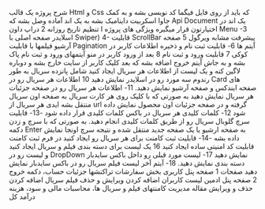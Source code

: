 شرح پروژه یک قالب Html و Css که باید از روی فایل فیگما کد نویسی بشه و به کمک جاوا اسکربیت داینامیک بشه به یک اند آماده وصل بشه که Api Document یک اند در اختیارتون قرار میگیره 
ویژگی های پروژه 
ا تنظیم تاریخ روزانه 
2 دراپ داون Menu 
-3 اسلایدر صفحه اصلی با Swiper) 
4- قابلیت ScrollBar پیشرفت مشابه ویرگول 
5 صفحه آرشیو فیلمها با قابلیت Pagination آیتم ها 6- قابليت ثبت نام و ذخیره اطلاعات کاربر در کوکی 7 قابلیت ورود و ثبت نام 
8 بعد از ورود کاربر در منو آیتمهای ورود و ثبت نام پاک بشه و به جاش آیتم خروج اضافه بشه که بعد کلیک کاربر از سایت خارج بشه و دوباره لاگین کنه 
و یک لیست از اطلاعات هر سریال ایجاد کنید شامل پانزده سریال به طور رندوم سه مورد رو در اسلایدر نمایش دهید 
10 اطلاعات هر سریال رو در Card های صفحه ایندکس و صفحه آرشیو نمایش دهید. 11- اطلاعات هر سریال رو در صفحه جزئیات هر سریال نمایش دهید به صورتی که با کلیک روی هر کارت سریال به صفحه اون سریال منتقل بشه ایدی هر سریال از url گرفته و در صفحه جزئیات اون محصول نمایش داده شود 
12- كلمات کلیدی هر سریال در باکس کلمات کلیدی قرار داده شود 
-13- قابلیت سرچ گلوبال سریال رو از طریق کلمات کلیدی انجام دهید. به صورتی که با سرچ و زدن دکمه Enter به صفحه ارشیو یا یک صفحه جدید منتقل شده و نتیجه سرچ اونجا نمایش داده بشه 
-14- قابلیت ثبت کامنت برای هر سریال رو ایجاد کنید 
در فرم ثبت کامنت قابلیت کد امنیتی ساده ایجاد کنید 
16 یک لیست برای دسته بندی فیلم و سریال ایجاد کنید و لیست رو در DropDown نمایش دهید 
17- لیست مورد قبلی رو داخل باکس سایدبار دسته بندی نمایش دهید. 
18- آیتم آخر لیست فیلم سریال رو در باکس سایدبار نمایش دهید 
صفحات 
1 صفحه پنل کاربری بخش سفارشات تراکنشها جزئیات حساب، دکمه خروج 
2 صفحه پنل ادمین لیست کاربران اضافه کردن ویرایش و حذف فیلم سریال اضافه کردن حذف و ویرایش مقاله مدیریت کامنتهای فیلم و سریال ها، محاسبات مالی و سود، هزینه درآمد کل 